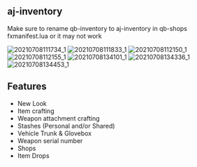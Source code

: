 ## aj-inventory
 
Make sure to rename qb-inventory to aj-inventory in qb-shops fxmanifest.lua or it may not work

![20210708111734_1](https://user-images.githubusercontent.com/66404074/124967334-4c4b1200-dff2-11eb-8712-6f7ecdf47b4d.jpg)
![20210708111833_1](https://user-images.githubusercontent.com/66404074/124967342-4f460280-dff2-11eb-98fd-e28d9bfb1398.jpg)
![20210708112150_1](https://user-images.githubusercontent.com/66404074/124967346-510fc600-dff2-11eb-8457-fb224a42885b.jpg)
![20210708112155_1](https://user-images.githubusercontent.com/66404074/124967352-52d98980-dff2-11eb-91ea-ab612cb2a3d0.jpg)
![20210708134101_1](https://user-images.githubusercontent.com/66404074/124967359-54a34d00-dff2-11eb-9055-8a6b15e47823.jpg)
![20210708134336_1](https://user-images.githubusercontent.com/66404074/124967525-84eaeb80-dff2-11eb-9578-5049e123c6ba.jpg)
![20210708134453_1](https://user-images.githubusercontent.com/66404074/124967713-b9f73e00-dff2-11eb-81ab-7de4a218a863.jpg)

## Features

* New Look
* Item crafting
* Weapon attachment crafting
* Stashes (Personal and/or Shared)
* Vehicle Trunk & Glovebox
* Weapon serial number
* Shops
* Item Drops
